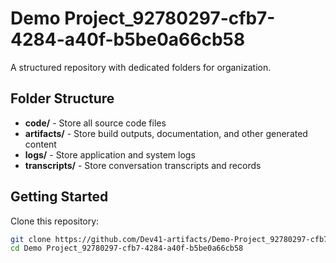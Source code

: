 # Demo Project_92780297-cfb7-4284-a40f-b5be0a66cb58
A structured repository with dedicated folders for organization.

## Folder Structure

- **code/** - Store all source code files
- **artifacts/** - Store build outputs, documentation, and other generated content
- **logs/** - Store application and system logs
- **transcripts/** - Store conversation transcripts and records

## Getting Started

Clone this repository:
```bash
git clone https://github.com/Dev41-artifacts/Demo-Project_92780297-cfb7-4284-a40f-b5be0a66cb58
cd Demo Project_92780297-cfb7-4284-a40f-b5be0a66cb58
```
